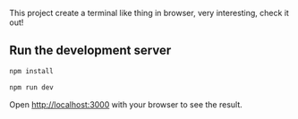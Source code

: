 This project create a terminal like thing in browser, very interesting, check it out!

## Run the development server

```bash
npm install

npm run dev

```

Open [http://localhost:3000](http://localhost:3000) with your browser to see the result.
